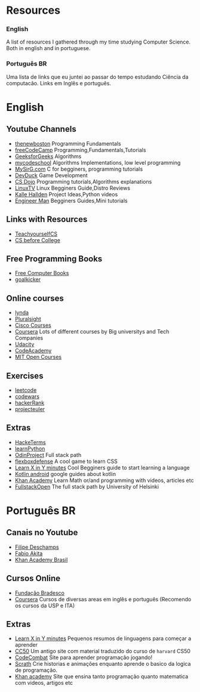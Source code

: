 # Resources

### English
A list of resources I gathered through my time studying Computer Science. Both in english and in portuguese.

### Português BR
Uma lista de links que eu juntei ao passar do tempo estudando Ciência da computacão. Links em Inglês e português.

# English

## Youtube Channels

- [thenewboston](https://www.youtube.com/user/thenewboston) Programming Fundamentals
- [freeCodeCamp](https://www.youtube.com/channel/UC8butISFwT-Wl7EV0hUK0BQ) Programming,Fundamentals,Tutorials
- [GeeksforGeeks](https://www.youtube.com/channel/UC0RhatS1pyxInC00YKjjBqQ) Algorithms
- [mycodeschool](https://www.youtube.com/channel/UClEEsT7DkdVO_fkrBw0OTrA) Algorithms Implementations, low level programming
- [MySirG.com](https://www.youtube.com/channel/UCkGS_3D0HEzfflFnG0bD24A) C for begginers, programming tutorials
- [DevDuck](https://www.youtube.com/c/DevDuck) Game Development
- [CS Dojo](https://www.youtube.com/c/CSDojo/videos) Programming tutorials,Algorithms explanations
- [LinuxTV](https://www.youtube.com/channel/UChkws8rD7PNNITF17q1wOCw) Linux Begginers Guide,Distro Reviews
- [Kalle Hallden](https://www.youtube.com/channel/UCWr0mx597DnSGLFk1WfvSkQ) Project Ideas,Python videos
- [Engineer Man](https://www.youtube.com/c/EngineerMan/featured) Begginers Guides,Mini tutorials

## Links with Resources
- [TeachyourselfCS](https://teachyourselfcs.com/)
- [CS before College](https://www.computerscience.org/resources/computer-science-before-college/)

## Free Programming Books
- [Free Computer Books](http://freecomputerbooks.com/)
- [goalkicker](https://goalkicker.com/)

## Online courses
- [lynda](https://www.lynda.com/)
- [Pluralsight](https://www.pluralsight.com/)
- [Cisco Courses](https://www.netacad.com/)
- [Coursera](https://www.coursera.org/) Lots of different courses by Big universitys and Tech Companies
- [Udacity](https://www.udacity.com/)
- [CodeAcademy](https://www.codecademy.com/)
- [MIT Open Courses](https://ocw.mit.edu/index.htm)

## Exercises
- [leetcode](https://leetcode.com/)
- [codewars](https://www.codewars.com/)
- [hackerRank](https://www.hackerrank.com/)
- [projecteuler](https://projecteuler.net/)

## Extras
- [HackeTerms](https://www.hackterms.com/)
- [learnPython](https://www.learnpython.org/)
- [OdinProject](https://www.theodinproject.com/) Full stack path
- [flexboxdefense](http://www.flexboxdefense.com/) A cool game to learn CSS
- [Learn X in Y minutes](https://learnxinyminutes.com/) Cool Begginers guide to start learning a language
- [Kotlin android](https://developer.android.com/courses) google guides about kotlin
- [Khan Academy](https://www.khanacademy.org/) Learn Math or/and programming with videos, articles etc
- [FullstackOpen](https://fullstackopen.com/en/) The full stack path by University of Helsinki

# Português BR

## Canais no Youtube
- [Filipe Deschamps](https://www.youtube.com/channel/UCU5JicSrEM5A63jkJ2QvGYw)
- [Fabio Akita](https://www.youtube.com/user/AkitaOnRails)
- [Khan Academy Brasil](https://www.youtube.com/channel/UCXj2oSzwg6G0iBjKg33joMQ)

## Cursos Online
- [Fundação Bradesco](https://www.ev.org.br/Cursos)
- [Coursera](https://www.coursera.org/browse/computer-science?facets=languages%3APortuguese+%28Brazil%29%2CcategoryMultiTag%3Acomputer-science) Cursos de diversas areas em inglês e português (Recomendo os cursos da USP e ITA)

## Extras
- [Learn X in Y minutes](https://learnxinyminutes.com/) Pequenos resumos de linguagens para começar a aprender
- [CC50](https://cc50.com.br/) Um antigo site com material traduzido do curso de `harvard` CS50
- [CodeCombat](https://br.codecombat.com/) Site para aprender programação jogando!
- [Scrath](https://scratch.mit.edu/) Crie historias e animações enquanto aprende o basico da logica de programação.
- [Khan academy](https://pt.khanacademy.org/) Site que ensina tanto programação quanto matematica com videos, artigos etc
